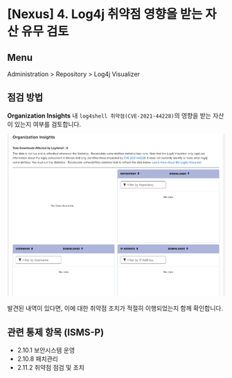 # [Nexus] 4. Log4j 취약점 영향을 받는 자산 유무 검토

## Menu 
Administration > Repository > Log4j Visualizer

## 점검 방법 
**Organization Insights** 내 `log4shell 취약점(CVE-2021-44228)`의 영향을 받는 자산이 있는지 여부를 검토합니다. 

![Log4j Visualizer](images/log4j-visualizer.png)

발견된 내역이 있다면, 이에 대한 취약점 조치가 적절히 이행되었는지 함께 확인합니다. 

## 관련 통제 항목 (ISMS-P)
- 2.10.1 보안시스템 운영
- 2.10.8 패치관리
- 2.11.2 취약점 점검 및 조치